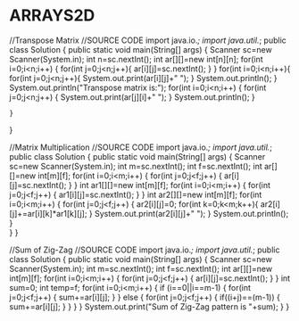 # ARRAYS2D
//Transpose Matrix
//SOURCE CODE
import java.io.*;
import java.util.*;
public class Solution {
    public static void main(String[] args) {
        Scanner sc=new Scanner(System.in);
        int n=sc.nextInt();
        int ar[][]=new int[n][n];
        for(int i=0;i<n;i++)
        {
            for(int j=0;j<n;j++){
                ar[i][j]=sc.nextInt();
            }
        }
        for(int i=0;i<n;i++){
            for(int j=0;j<n;j++){
                System.out.print(ar[i][j]+" ");
            }
            System.out.println();
        }
        System.out.println("Transpose matrix is:");
        for(int i=0;i<n;i++)
        {
            for(int j=0;j<n;j++)
            {
                System.out.print(ar[j][i]+" ");
            }
            System.out.println();
        }
        
    }
}

//Matrix Multiplication
//SOURCE CODE
import java.io.*;
import java.util.*;
public class Solution {
    public static void main(String[] args) {
        Scanner sc=new Scanner(System.in);
        int m=sc.nextInt();
        int f=sc.nextInt();
        int ar[][]=new int[m][f];
        for(int i=0;i<m;i++)
        {
            for(int j=0;j<f;j++)
            {
                ar[i][j]=sc.nextInt();
            }
        }
        int ar1[][]=new int[m][f];
        for(int i=0;i<m;i++)
        {
            for(int j=0;j<f;j++)
            {
                ar1[i][j]=sc.nextInt();
            }
        }
        int ar2[][]=new int[m][f];
        for(int i=0;i<m;i++)
        {
            for(int j=0;j<f;j++)
            {
                ar2[i][j]=0;
                for(int k=0;k<m;k++){
                    ar2[i][j]+=ar[i][k]*ar1[k][j];
                }
                System.out.print(ar2[i][j]+" ");
            }
            System.out.println();
        }        
    }
}

//Sum of Zig-Zag
//SOURCE CODE
import java.io.*;
import java.util.*;
public class Solution {
    public static void main(String[] args) {
        Scanner sc=new Scanner(System.in);
        int m=sc.nextInt();
        int f=sc.nextInt();
        int ar[][]=new int[m][f];
        for(int i=0;i<m;i++)
        {
            for(int j=0;j<f;j++)
            {
                ar[i][j]=sc.nextInt();
            }
        }
        int sum=0;
        int temp=f;
        for(int i=0;i<m;i++)
        {
            if (i==0||i==m-1)
            {
                for(int j=0;j<f;j++)
                {
                    sum+=ar[i][j];
                }
            }
            else {
                for(int j=0;j<f;j++)
                {
                    if((i+j)==(m-1))
                    {
                        sum+=ar[i][j];
                    }
                }
            }
        }
        System.out.print("Sum of Zig-Zag pattern is "+sum);
    }
}
